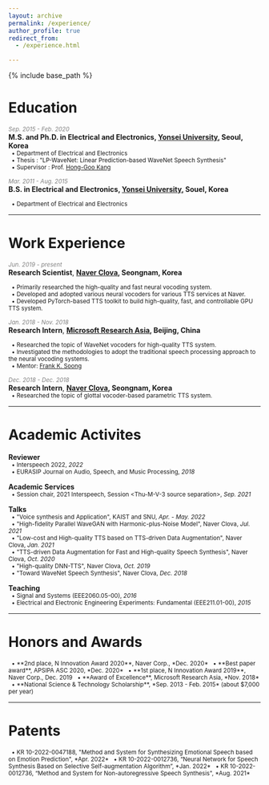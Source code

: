 ```yaml
---
layout: archive
permalink: /experience/
author_profile: true
redirect_from: 
  - /experience.html

---
```


{% include base_path %}

# Education
*<span style="color:gray"><small>Sep. 2015 - Feb. 2020</small></span>*  
**M.S. and Ph.D. in Electrical and Electronics, [Yonsei University](https://www.yonsei.ac.kr/en_sc/index.jsp), Seoul, Korea**  
<small>
  &nbsp;&nbsp;&bull; Department of Electrical and Electronics  
  &nbsp;&nbsp;&bull; Thesis : "LP-WaveNet: Linear Prediction-based WaveNet Speech Synthesis"  
  &nbsp;&nbsp;&bull; Supervisor : Prof. [Hong-Goo Kang](http://dsp.yonsei.ac.kr/)  
</small>

*<span style="color:gray"><small>Mar. 2011 - Aug. 2015</small></span>*  
**B.S. in Electrical and Electronics, [Yonsei University](https://www.yonsei.ac.kr/en_sc/index.jsp), Souel, Korea**  
<small>
   <!-- &bull; Mar. 2011 - Aug. 2015   -->
   &nbsp;&nbsp;&bull; Department of Electrical and Electronics  
</small>

***
# Work Experience
*<span style="color:gray"><small>Jun. 2019 - present</small></span>*  
**Research Scientist**, **[Naver Clova](https://clova.ai/ko/), Seongnam, Korea**  
<small>
  <!-- &nbsp;&nbsp;&bull; Jun. 2019 - Present   -->
  &nbsp;&nbsp;&bull; Primarily researched the high-quality and fast neural vocoding system.  
  &nbsp;&nbsp;&bull; Developed and adopted various neural vocoders for various TTS services at Naver.  
  &nbsp;&nbsp;&bull; Developed PyTorch-based TTS toolkit to build high-quality, fast, and controllable GPU TTS system.  
</small>

*<span style="color:gray"><small>Jan. 2018 - Nov. 2018</small></span>*  
**Research Intern**, **[Microsoft Research Asia](https://www.microsoft.com/en-us/research/lab/microsoft-research-asia/), Beijing, China**  
<small>
  <!-- &bull; Jan. 2018 - Nov. 2018   -->
  &nbsp;&nbsp;&bull; Researched the topic of WaveNet vocoders for high-quality TTS system.  
  &nbsp;&nbsp;&bull; Investigated the methodologies to adopt the traditional speech processing approach to the neural vocoding systems.  
  &nbsp;&nbsp;&bull; Mentor: [Frank K. Soong](https://www.researchgate.net/profile/Frank-Soong)  
</small>

*<span style="color:gray"><small>Dec. 2018 - Dec. 2018</small></span>*  
**Research Intern**, **[Naver Clova](https://clova.ai/ko/), Seongnam, Korea**   
<small>
  &nbsp;&nbsp;&bull; Researched the topic of glottal vocoder-based parametric TTS system.  
</small>

***
# Academic Activites
**Reviewer**  
<small>
  &nbsp;&nbsp;&bull; Interspeech 2022, *2022*  
  &nbsp;&nbsp;&bull; EURASIP Journal on Audio, Speech, and Music Processing, *2018*  
</small>

**Academic Services**  
<small>
  &nbsp;&nbsp;&bull; Session chair, 2021 Interspeech, Session \<Thu-M-V-3 source separation\>, *Sep. 2021*  
</small>

**Talks**  
<small>
  &nbsp;&nbsp;&bull; "Voice synthesis and Application", KAIST and SNU, *Apr. - May. 2022*  
  &nbsp;&nbsp;&bull; "High-fidelity Parallel WaveGAN with Harmonic-plus-Noise Model", Naver Clova, *Jul. 2021*  
  &nbsp;&nbsp;&bull; "Low-cost and High-quality TTS based on TTS-driven Data Augmentation", Naver Clova, *Jan. 2021*  
  &nbsp;&nbsp;&bull; "TTS-driven Data Augmentation for Fast and High-quality Speech Synthesis", Naver Clova, *Oct. 2020*  
  &nbsp;&nbsp;&bull; "High-quality DNN-TTS", Naver Clova, *Oct. 2019*  
  &nbsp;&nbsp;&bull; "Toward WaveNet Speech Synthesis", Naver Clova, *Dec. 2018*  
</small>

**Teaching**  
<small>
  &nbsp;&nbsp;&bull; Signal and Systems (EEE2060.05-00), *2016*  
  &nbsp;&nbsp;&bull; Electrical and Electronic Engineering Experiments: Fundamental (EEE211.01-00), *2015*  
</small>

***
# Honors and Awards
<small>
  &nbsp;&nbsp;&bull; **2nd place, N Innovation Award 2020**, Naver Corp., *Dec. 2020*  
  &nbsp;&nbsp;&bull; **Best paper award**, APSIPA ASC 2020, *Dec. 2020*  
  &nbsp;&nbsp;&bull; **1st place, N Innovation Award 2019**, Naver Corp., Dec. 2019  
  &nbsp;&nbsp;&bull; **Award of Excellence**, Microsoft Research Asia, *Nov. 2018*  
  &nbsp;&nbsp;&bull; **National Science & Technology Scholarship**, *Sep. 2013 - Feb. 2015* (about $7,000 per year)  
</small>

***
# Patents
<small>
  &nbsp;&nbsp;&bull; KR 10-2022-0047188, "Method and System for Synthesizing Emotional Speech based on Emotion Prediction", *Apr. 2022*  
  &nbsp;&nbsp;&bull; KR 10-2022-0012736, “Neural Network for Speech Synthesis Based on Selective Self-augmentation Algorithm”, *Jan. 2022*  
  &nbsp;&nbsp;&bull; KR 10-2022-0012736, “Method and System for Non-autoregressive Speech Synthesis", *Aug. 2021*  
</small>